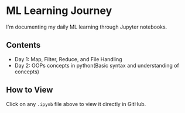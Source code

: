 # ML Learning Journey

I'm documenting my daily ML learning through Jupyter notebooks.

## Contents
- Day 1: Map, Filter, Reduce, and File Handling
- Day 2: OOPs concepts in python(Basic syntax and understanding of concepts)

## How to View
Click on any `.ipynb` file above to view it directly in GitHub.
